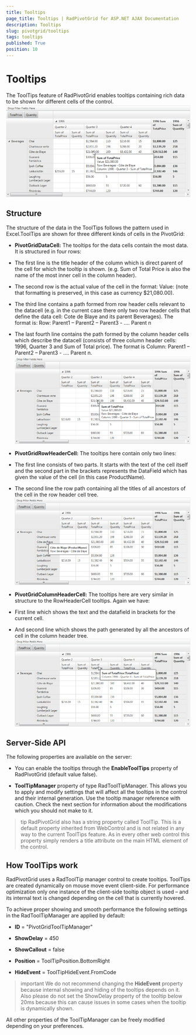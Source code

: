 ```yaml
---
title: Tooltips
page_title: Tooltips | RadPivotGrid for ASP.NET AJAX Documentation
description: Tooltips
slug: pivotgrid/tooltips
tags: tooltips
published: True
position: 10
---
```


# Tooltips



The ToolTips feature of RadPivotGrid enables tooltips containing rich data	to be shown for different cells of the control.
![RadPivotGrid tooltips](images/pivotgrid-tooltips_1.png)

## Structure

The structure of the data in the ToolTips follows the pattern used in Excel.ToolTips are shown for three different kinds of cells in the PivotGrid:

* **PivotGridDataCell:** The tooltips for the data cells contain the most data. It is structured in four rows:

* The first line is the title header of the column which is direct parent of the cell for which the tooltip is shown. (e.g. Sum of Total Price is also the name of the most inner cell in the column header).

* The second row is the actual value of the cell in the format: Value: <text>(note that formatting is preserved, in this case as currency $21,080.00).

* The third line contains a path formed from row header cells relevant to the datacell (e.g. in the current case there only two row header cells that define the data cell: Cote de Blaye and its parent Beverages). The format is: Row: Parent1 – Parent2 – Parent3 - …. Parent n

* The last fourth line contains the path formed by the column header cells which describe the datacell (consists of three column header cells: 1996, Quarter 3 and Sum of Total price). The format is Column: Parent1 – Parent2 – Parent3 - …. Parent n.
![RadPivotGrid tooltips](images/pivotgrid-tooltips_1.png)

* **PivotGridRowHeaderCell:** The tooltips here contain only two lines:

* The first line consists of two parts. It starts with the text of the cell itself and the second part in the brackets represents the DataField which has given the value of the cell (in this case ProductName).

* The second line the row path containing all the titles of all ancestors of the cell in the row header cell tree.
![RadPivotGrid row header tooltip](images/pivotgrid-tooltips_2.png)

* **PivotGridColumnHeaderCell:** The tooltips here are very similar in structure to the RowHeaderCell tooltips. Again we have:

* First line which shows the text and the datafield in brackets for the current cell.

* And second line which shows the path generated by all the ancestors of cell in the column header tree.
![RadPivotGrid column header tooltip](images/pivotgrid-tooltips_3.png)

## Server-Side API

The following properties are available on the server:

* You can enable the tooltips through the **EnableToolTips** property of RadPivotGrid (default value false).

* **ToolTipManager** property of type RadToolTipManager. This allows you to apply and modify settings that will affect all the tooltips in the control and their internal generation. Use the tooltip manager reference with caution. Check the next section for information about the modifications which you should not make to it.

>tip RadPivotGrid also has a string property called ToolTip. This is a default property inherited from WebControl and is not related in any way to the current ToolTips feature. As in every other web control this property simply renders a title attribute on the main HTML element of the control.
>


## How ToolTips work

RadPivotGrid uses a RadToolTip manager control to create tooltips. ToolTips are created dynamically on mouse move event client-side. For performance optimization only one instance of the client-side tooltip object is used – and its internal text is changed depending on the cell that is currently hovered.

To achieve proper showing and smooth performance the following settings in the RadToolTipManager are applied by default:

* **ID** = "PivotGridToolTipManager"

* **ShowDelay** = 450

* **ShowCallout** = false

* **Position** = ToolTipPosition.BottomRight

* **HideEvent** = ToolTipHideEvent.FromCode

>important We do not recommend changing the **HideEvent** property because internal showing and hiding of the tooltips depends on it. Also please do not set the ShowDelay property of the tooltip below 20ms because this can cause issues in some cases when the tooltip is dynamically shown.
>


All other properties of the ToolTipManager can be freely modified depending on your preferences.
